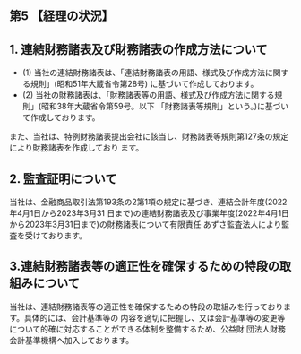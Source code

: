 ## 第5 【経理の状況】

## 1. 連結財務諸表及び財務諸表の作成方法について

- (1) 当社の連結財務諸表は、「連結財務諸表の用語、様式及び作成方法に関する規則」(昭和51年大蔵省令第28号) に基づいて作成しております。
- (2) 当社の財務諸表は、「財務諸表等の用語、様式及び作成方法に関する規則」(昭和38年大蔵省令第59号。以下 「財務諸表等規則」という。)に基づいて作成しております。

また、当社は、特例財務諸表提出会社に該当し、財務諸表等規則第127条の規定により財務諸表を作成しており ます。

## 2. 監査証明について

当社は、金融商品取引法第193条の2第1項の規定に基づき、連結会計年度(2022年4月1日から2023年3月31 日まで)の連結財務諸表及び事業年度(2022年4月1日から2023年3月31日まで)の財務諸表について有限責任 あずさ監査法人により監査を受けております。

## 3.連結財務諸表等の適正性を確保するための特段の取組みについて

当社は、連結財務諸表等の適正性を確保するための特段の取組みを行っております。具体的には、会計基準等の 内容を適切に把握し、又は会計基準等の変更等について的確に対応することができる体制を整備するため、公益財 団法人財務会計基準機構へ加入しております。
